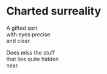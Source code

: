 # Charted surreality

A gifted sort\
with eyes precise\
and clear.

Does miss the stuff\
that lies quite hidden\
near.
